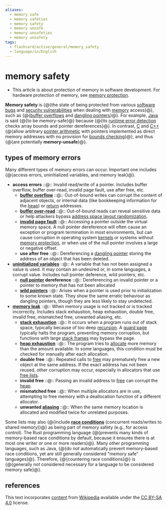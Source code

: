 ```yaml
---
aliases:
  - memory safe
  - memory safeties
  - memory safety
  - memory unsafe
  - memory unsafeties
  - memory unsafety
tags:
  - flashcard/active/general/memory_safety
  - language/in/English
---
```


# memory safety

- This article is about protection of memory in software development. For hardware protection of memory, see [memory protection](memory%20protection.md).

__Memory safety__ is {@{the state of being protected from various [software bugs](software%20bug.md) and [security vulnerabilities](vulnerability%20(computer%20security).md) when dealing with [memory](random-access%20memory.md) access}@}, such as {@{[buffer overflows](buffer%20overflow.md) and [dangling pointers](dangling%20pointer.md)}@}. For example, [Java](java%20(programming%20language).md) is said {@{to be memory-safe}@} because {@{its [runtime error detection](runtime%20error%20detection.md) checks array bounds and pointer dereferences}@}. In contrast, [C](c%20(programming%20language).md) and [C++](C++.md) {@{allow arbitrary [pointer arithmetic](pointer%20(computer%20programming).md) with pointers implemented as direct memory addresses with no provision for [bounds checking](bounds%20checking.md)}@}, and thus {@{are potentially __memory-unsafe__}@}. <!--SR:!2025-05-01,177,310!2025-06-14,213,310!2025-07-17,246,330!2025-08-28,279,330!2025-07-30,255,330!2025-05-18,193,310-->

## types of memory errors

Many different types of memory errors can occur. Important one includes {@{access errors, uninitialized variables, and memory leak}@}. <!--SR:!2025-04-15,167,310-->

- __access errors__ ::@:: Invalid read/write of a pointer. Includes buffer overflow, buffer over-read, invalid page fault, use after free, etc. <!--SR:!2025-05-08,186,310!2025-05-23,195,310-->
  - __[buffer overflow](buffer%20overflow.md)__ ::@:: Out-of-bound writes can corrupt the content of adjacent objects, or internal data (like bookkeeping information for the [heap](memory%20management.md#HEAP)) or [return](return%20statement.md) addresses. <!--SR:!2025-04-30,176,310!2025-06-10,216,330-->
  - __[buffer over-read](buffer%20over-read.md)__ ::@:: Out-of-bound reads can reveal sensitive data or help attackers bypass [address space layout randomization](address%20space%20layout%20randomization.md). <!--SR:!2025-06-16,221,330!2025-07-02,233,330-->
  - __[invalid page fault](page%20fault.md#invalid)__ ::@:: Accessing a pointer outside the virtual memory space. A null pointer dereference will often cause an exception or program termination in most environments, but can cause corruption in operating system [kernels](kernel%20(operating%20system).md) or systems without [memory protection](memory%20protection.md), or when use of the null pointer involves a large or negative offset. <!--SR:!2025-04-07,146,290!2025-02-09,110,290-->
  - __use after free__ ::@:: Dereferencing a [dangling pointer](dangling%20pointer.md) storing the address of an object that has been deleted. <!--SR:!2025-06-22,226,330!2025-08-16,267,330-->
- __[uninitialized variables](uninitialized%20variable.md)__ ::@:: A variable that has not been assigned a value is used. It may contain an undesired or, in some languages, a corrupt value. Includes null pointer deference, wild pointers, etc. <!--SR:!2025-03-31,144,270!2025-06-20,223,330-->
  - __[null pointer](null%20pointer.md) dereference__ ::@:: Dereferencing an invalid pointer or a pointer to memory that has not been allocated <!--SR:!2025-07-20,248,330!2025-07-24,251,330-->
  - __[wild pointers](dangling%20pointer.md)__ ::@:: Arises when a pointer is used prior to initialization to some known state. They show the same erratic behaviour as dangling pointers, though they are less likely to stay undetected. <!--SR:!2025-08-15,266,330!2025-05-01,184,310-->
- __[memory leak](memory%20leak.md)__ ::@:: When memory usage is not tracked or is tracked incorrectly. Includes stack exhaustion, heap exhaustion, double free, invalid free, mismatched free, unwanted aliasing, etc. <!--SR:!2025-04-08,162,310!2025-05-16,192,310-->
  - __[stack exhaustion](stack%20overflow.md)__ ::@:: It occurs when a program runs out of stack space, typically because of too deep [recursion](recursion%20(computer%20science).md). A [guard page](memory%20protection.md) typically halts the program, preventing memory corruption, but functions with large [stack frames](call%20stack.md#STACK-FRAME) may bypass the page. <!--SR:!2025-05-22,194,310!2025-03-08,138,290-->
  - __[heap exhaustion](out%20of%20memory.md)__ ::@:: The program tries to [allocate](memory%20management.md) more memory than the amount available. In some languages, this condition must be checked for manually after each allocation. <!--SR:!2025-08-20,270,330!2025-08-25,274,330-->
  - __double free__ ::@:: Repeated calls to [free](c%20dynamic%20memory%20allocation.md) may prematurely free a new object at the same address. If the exact address has not been reused, other corruption may occur, especially in allocators that use [free lists](free%20list.md). <!--SR:!2025-03-12,146,310!2025-03-29,157,310-->
  - __invalid free__ ::@:: Passing an invalid address to [free](c%20dynamic%20memory%20allocation.md) can corrupt the [heap](memory%20management.md#heap). <!--SR:!2025-06-26,228,330!2024-12-29,82,290-->
  - __mismatched free__ ::@:: When multiple allocators are in use, attempting to free memory with a deallocation function of a different allocator. <!--SR:!2025-05-24,201,330!2025-05-25,202,330-->
  - __unwanted [aliasing](aliasing%20(computing).md)__ ::@:: When the same memory location is allocated and modified twice for unrelated purposes. <!--SR:!2025-05-01,184,310!2025-01-29,106,290-->

Some lists may also {@{include __[race conditions](race%20condition.md)__ (concurrent reads/writes to shared memory)}@} as being part of memory safety (e.g., for access control). The Rust programming language {@{prevents many kinds of memory-based race conditions by default, because it ensures there is at most one writer _or_ one or more readers}@}. Many other programming languages, such as Java, {@{do _not_ automatically prevent memory-based race conditions, yet are still generally considered "memory safe" languages}@}. Therefore, {@{countering race conditions}@} is {@{generally _not_ considered necessary for a language to be considered memory safe}@}. <!--SR:!2024-12-02,71,310!2025-09-28,302,330!2025-06-05,212,330!2025-08-21,271,330!2025-09-25,299,330-->

## references

This text incorporates [content](https://en.wikipedia.org/wiki/memory_safety) from [Wikipedia](Wikipedia.md) available under the [CC BY-SA 4.0](https://creativecommons.org/licenses/by-sa/4.0/) license.
